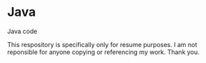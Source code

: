# Java
Java code

This respository is specifically only for resume purposes. I am not reponsible for anyone copying or referencing my work. Thank you.
